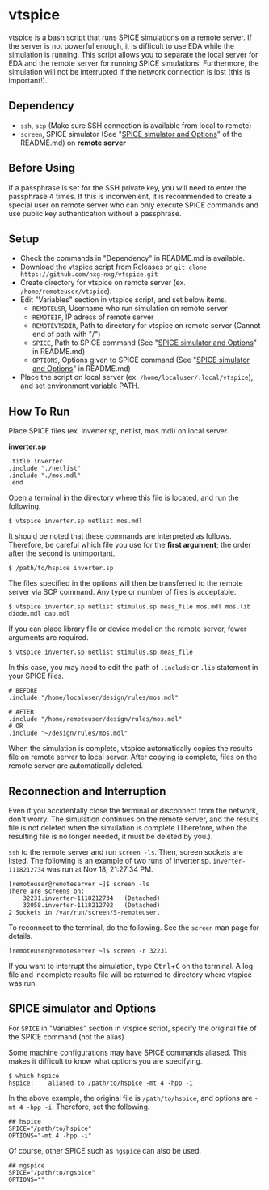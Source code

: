 # vtspice

vtspice is a bash script that runs SPICE simulations on a remote server. If the server is not powerful enough, it is difficult to use EDA while the simulation is running. This script allows you to separate the local server for EDA and the remote server for running SPICE simulations. Furthermore, the simulation will not be interrupted if the network connection is lost (this is important!).

## Dependency

-   `ssh`, `scp` (Make sure SSH connection is available from local to remote)
-   `screen`, SPICE simulator (See "[SPICE simulator and Options](./README.md#spice-simulator-and-options)" of the README.md) on **remote server**

## Before Using

If a passphrase is set for the SSH private key, you will need to enter the passphrase 4 times. If this is inconvenient, it is recommended to create a special user on remote server who can only execute SPICE commands and use public key authentication without a passphrase.

## Setup

-   Check the commands in "Dependency" in README.md is available.
-   Download the vtspice script from Releases or `git clone https://github.com/nxg-nxg/vtspice.git`
-   Create directory for vtspice on remote server (ex. `/home/remoteuser/vtspice`).
-   Edit "Variables" section in vtspice script, and set below items.
    -   `REMOTEUSR`, Username who run simulation on remote server
    -   `REMOTEIP`, IP adress of remote server
    -   `REMOTEVTSDIR`, Path to directory for vtspice on remote server (Cannot end of path with "/")
    -   `SPICE`, Path to SPICE command (See "[SPICE simulator and Options](./README.md#spice-simulator-and-options)" in README.md)
    -   `OPTIONS`, Options given to SPICE command  (See "[SPICE simulator and Options](./README.md#spice-simulator-and-options)" in README.md)
-   Place the script on local server (ex. `/home/localuser/.local/vtspice`), and set environment variable PATH.

## How To Run

Place SPICE files (ex. inverter.sp, netlist, mos.mdl) on local server.

**inverter.sp**

```
.title inverter
.include "./netlist"
.include "./mos.mdl"
.end
```

Open a terminal in the directory where this file is located, and run the following.

```
$ vtspice inverter.sp netlist mos.mdl
```

It should be noted that these commands are interpreted as follows.
Therefore, be careful which file you use for the **first argument**; the order after the second is unimportant.

```
$ /path/to/hspice inverter.sp
```

The files specified in the options will then be transferred to the remote server via SCP command.
Any type or number of files is acceptable.

```
$ vtspice inverter.sp netlist stimulus.sp meas_file mos.mdl mos.lib diode.mdl cap.mdl
```

If you can place library file or device model on the remote server, fewer arguments are required.

```
$ vtspice inverter.sp netlist stimulus.sp meas_file
```

In this case, you may need to edit the path of `.include` or `.lib` statement in your SPICE files.

```
# BEFORE
.include "/home/localuser/design/rules/mos.mdl"
```
```
# AFTER
.include "/home/remoteuser/design/rules/mos.mdl"
# OR
.include "~/design/rules/mos.mdl"
```

When the simulation is complete, vtspice automatically copies the results file on remote server to local server.
After copying is complete, files on the remote server are automatically deleted.

## Reconnection and Interruption
Even if you accidentally close the terminal or disconnect from the network, don't worry. 
The simulation continues on the remote server, and the results file is not deleted when the simulation is complete 
(Therefore, when the resulting file is no longer needed, it must be deleted by you.).

`ssh` to the remote server and run `screen -ls`. Then, screen sockets are listed.
The following is an example of two runs of inverter.sp. 
`inverter-1118212734` was run at Nov 18, 21:27:34 PM.

```
[remoteuser@remoteserver ~]$ screen -ls
There are screens on:
	32231.inverter-1118212734	(Detached)
	32058.inverter-1118212702	(Detached)
2 Sockets in /var/run/screen/S-remoteuser.
```

To reconnect to the terminal, do the following.
See the `screen` man page for details.

```
[remoteuser@remoteserver ~]$ screen -r 32231 
```

If you want to interrupt the simulation, type <kbd>Ctrl</kbd>+<kbd>C</kbd> on the terminal. 
A log file and incomplete results file will be returned to directory where vtspice was run.


## SPICE simulator and Options
For `SPICE` in "Variables" section in vtspice script, 
specify the original file of the SPICE command (not the alias)

Some machine configurations may have SPICE commands aliased.
This makes it difficult to know what options you are specifying.

```
$ which hspice
hspice:    aliased to /path/to/hspice -mt 4 -hpp -i
```

In the above example, the original file is `/path/to/hspice`, and options are `-mt 4 -hpp -i`.
Therefore, set the following.

```
## hspice
SPICE="/path/to/hspice"
OPTIONS="-mt 4 -hpp -i"
```

Of course, other SPICE such as `ngspice` can also be used.

```
## ngspice
SPICE="/path/to/ngspice"
OPTIONS=""
```
